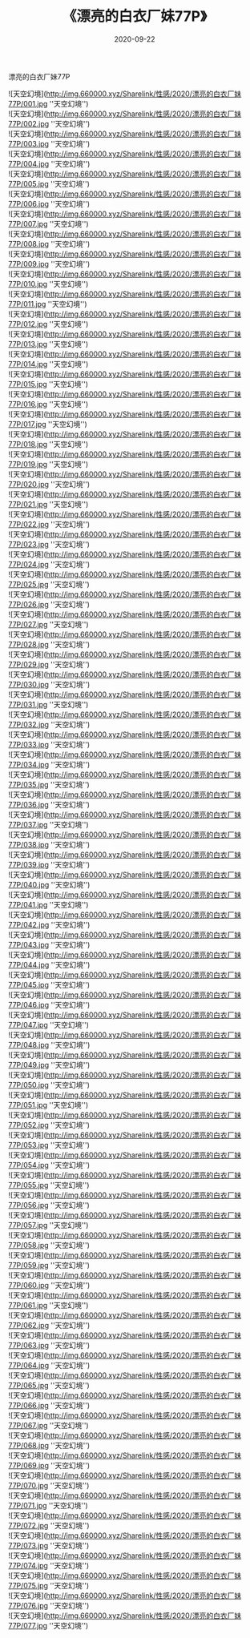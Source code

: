 ﻿---
layout: post
title:  《漂亮的白衣厂妹77P》
date:   2020-09-22
img: http://img.660000.xyz/Sharelink/性感/2020/漂亮的白衣厂妹77P/000.jpg
categories: [美女, 性感, 泳衣]
---

漂亮的白衣厂妹77P



![天空幻境](http://img.660000.xyz/Sharelink/性感/2020/漂亮的白衣厂妹77P/001.jpg ''天空幻境'') <br>
![天空幻境](http://img.660000.xyz/Sharelink/性感/2020/漂亮的白衣厂妹77P/002.jpg ''天空幻境'') <br>
![天空幻境](http://img.660000.xyz/Sharelink/性感/2020/漂亮的白衣厂妹77P/003.jpg ''天空幻境'') <br>
![天空幻境](http://img.660000.xyz/Sharelink/性感/2020/漂亮的白衣厂妹77P/004.jpg ''天空幻境'') <br>
![天空幻境](http://img.660000.xyz/Sharelink/性感/2020/漂亮的白衣厂妹77P/005.jpg ''天空幻境'') <br>
![天空幻境](http://img.660000.xyz/Sharelink/性感/2020/漂亮的白衣厂妹77P/006.jpg ''天空幻境'') <br>
![天空幻境](http://img.660000.xyz/Sharelink/性感/2020/漂亮的白衣厂妹77P/007.jpg ''天空幻境'') <br>
![天空幻境](http://img.660000.xyz/Sharelink/性感/2020/漂亮的白衣厂妹77P/008.jpg ''天空幻境'') <br>
![天空幻境](http://img.660000.xyz/Sharelink/性感/2020/漂亮的白衣厂妹77P/009.jpg ''天空幻境'') <br>
![天空幻境](http://img.660000.xyz/Sharelink/性感/2020/漂亮的白衣厂妹77P/010.jpg ''天空幻境'') <br>
![天空幻境](http://img.660000.xyz/Sharelink/性感/2020/漂亮的白衣厂妹77P/011.jpg ''天空幻境'') <br>
![天空幻境](http://img.660000.xyz/Sharelink/性感/2020/漂亮的白衣厂妹77P/012.jpg ''天空幻境'') <br>
![天空幻境](http://img.660000.xyz/Sharelink/性感/2020/漂亮的白衣厂妹77P/013.jpg ''天空幻境'') <br>
![天空幻境](http://img.660000.xyz/Sharelink/性感/2020/漂亮的白衣厂妹77P/014.jpg ''天空幻境'') <br>
![天空幻境](http://img.660000.xyz/Sharelink/性感/2020/漂亮的白衣厂妹77P/015.jpg ''天空幻境'') <br>
![天空幻境](http://img.660000.xyz/Sharelink/性感/2020/漂亮的白衣厂妹77P/016.jpg ''天空幻境'') <br>
![天空幻境](http://img.660000.xyz/Sharelink/性感/2020/漂亮的白衣厂妹77P/017.jpg ''天空幻境'') <br>
![天空幻境](http://img.660000.xyz/Sharelink/性感/2020/漂亮的白衣厂妹77P/018.jpg ''天空幻境'') <br>
![天空幻境](http://img.660000.xyz/Sharelink/性感/2020/漂亮的白衣厂妹77P/019.jpg ''天空幻境'') <br>
![天空幻境](http://img.660000.xyz/Sharelink/性感/2020/漂亮的白衣厂妹77P/020.jpg ''天空幻境'') <br>
![天空幻境](http://img.660000.xyz/Sharelink/性感/2020/漂亮的白衣厂妹77P/021.jpg ''天空幻境'') <br>
![天空幻境](http://img.660000.xyz/Sharelink/性感/2020/漂亮的白衣厂妹77P/022.jpg ''天空幻境'') <br>
![天空幻境](http://img.660000.xyz/Sharelink/性感/2020/漂亮的白衣厂妹77P/023.jpg ''天空幻境'') <br>
![天空幻境](http://img.660000.xyz/Sharelink/性感/2020/漂亮的白衣厂妹77P/024.jpg ''天空幻境'') <br>
![天空幻境](http://img.660000.xyz/Sharelink/性感/2020/漂亮的白衣厂妹77P/025.jpg ''天空幻境'') <br>
![天空幻境](http://img.660000.xyz/Sharelink/性感/2020/漂亮的白衣厂妹77P/026.jpg ''天空幻境'') <br>
![天空幻境](http://img.660000.xyz/Sharelink/性感/2020/漂亮的白衣厂妹77P/027.jpg ''天空幻境'') <br>
![天空幻境](http://img.660000.xyz/Sharelink/性感/2020/漂亮的白衣厂妹77P/028.jpg ''天空幻境'') <br>
![天空幻境](http://img.660000.xyz/Sharelink/性感/2020/漂亮的白衣厂妹77P/029.jpg ''天空幻境'') <br>
![天空幻境](http://img.660000.xyz/Sharelink/性感/2020/漂亮的白衣厂妹77P/030.jpg ''天空幻境'') <br>
![天空幻境](http://img.660000.xyz/Sharelink/性感/2020/漂亮的白衣厂妹77P/031.jpg ''天空幻境'') <br>
![天空幻境](http://img.660000.xyz/Sharelink/性感/2020/漂亮的白衣厂妹77P/032.jpg ''天空幻境'') <br>
![天空幻境](http://img.660000.xyz/Sharelink/性感/2020/漂亮的白衣厂妹77P/033.jpg ''天空幻境'') <br>
![天空幻境](http://img.660000.xyz/Sharelink/性感/2020/漂亮的白衣厂妹77P/034.jpg ''天空幻境'') <br>
![天空幻境](http://img.660000.xyz/Sharelink/性感/2020/漂亮的白衣厂妹77P/035.jpg ''天空幻境'') <br>
![天空幻境](http://img.660000.xyz/Sharelink/性感/2020/漂亮的白衣厂妹77P/036.jpg ''天空幻境'') <br>
![天空幻境](http://img.660000.xyz/Sharelink/性感/2020/漂亮的白衣厂妹77P/037.jpg ''天空幻境'') <br>
![天空幻境](http://img.660000.xyz/Sharelink/性感/2020/漂亮的白衣厂妹77P/038.jpg ''天空幻境'') <br>
![天空幻境](http://img.660000.xyz/Sharelink/性感/2020/漂亮的白衣厂妹77P/039.jpg ''天空幻境'') <br>
![天空幻境](http://img.660000.xyz/Sharelink/性感/2020/漂亮的白衣厂妹77P/040.jpg ''天空幻境'') <br>
![天空幻境](http://img.660000.xyz/Sharelink/性感/2020/漂亮的白衣厂妹77P/041.jpg ''天空幻境'') <br>
![天空幻境](http://img.660000.xyz/Sharelink/性感/2020/漂亮的白衣厂妹77P/042.jpg ''天空幻境'') <br>
![天空幻境](http://img.660000.xyz/Sharelink/性感/2020/漂亮的白衣厂妹77P/043.jpg ''天空幻境'') <br>
![天空幻境](http://img.660000.xyz/Sharelink/性感/2020/漂亮的白衣厂妹77P/044.jpg ''天空幻境'') <br>
![天空幻境](http://img.660000.xyz/Sharelink/性感/2020/漂亮的白衣厂妹77P/045.jpg ''天空幻境'') <br>
![天空幻境](http://img.660000.xyz/Sharelink/性感/2020/漂亮的白衣厂妹77P/046.jpg ''天空幻境'') <br>
![天空幻境](http://img.660000.xyz/Sharelink/性感/2020/漂亮的白衣厂妹77P/047.jpg ''天空幻境'') <br>
![天空幻境](http://img.660000.xyz/Sharelink/性感/2020/漂亮的白衣厂妹77P/048.jpg ''天空幻境'') <br>
![天空幻境](http://img.660000.xyz/Sharelink/性感/2020/漂亮的白衣厂妹77P/049.jpg ''天空幻境'') <br>
![天空幻境](http://img.660000.xyz/Sharelink/性感/2020/漂亮的白衣厂妹77P/050.jpg ''天空幻境'') <br>
![天空幻境](http://img.660000.xyz/Sharelink/性感/2020/漂亮的白衣厂妹77P/051.jpg ''天空幻境'') <br>
![天空幻境](http://img.660000.xyz/Sharelink/性感/2020/漂亮的白衣厂妹77P/052.jpg ''天空幻境'') <br>
![天空幻境](http://img.660000.xyz/Sharelink/性感/2020/漂亮的白衣厂妹77P/053.jpg ''天空幻境'') <br>
![天空幻境](http://img.660000.xyz/Sharelink/性感/2020/漂亮的白衣厂妹77P/054.jpg ''天空幻境'') <br>
![天空幻境](http://img.660000.xyz/Sharelink/性感/2020/漂亮的白衣厂妹77P/055.jpg ''天空幻境'') <br>
![天空幻境](http://img.660000.xyz/Sharelink/性感/2020/漂亮的白衣厂妹77P/056.jpg ''天空幻境'') <br>
![天空幻境](http://img.660000.xyz/Sharelink/性感/2020/漂亮的白衣厂妹77P/057.jpg ''天空幻境'') <br>
![天空幻境](http://img.660000.xyz/Sharelink/性感/2020/漂亮的白衣厂妹77P/058.jpg ''天空幻境'') <br>
![天空幻境](http://img.660000.xyz/Sharelink/性感/2020/漂亮的白衣厂妹77P/059.jpg ''天空幻境'') <br>
![天空幻境](http://img.660000.xyz/Sharelink/性感/2020/漂亮的白衣厂妹77P/060.jpg ''天空幻境'') <br>
![天空幻境](http://img.660000.xyz/Sharelink/性感/2020/漂亮的白衣厂妹77P/061.jpg ''天空幻境'') <br>
![天空幻境](http://img.660000.xyz/Sharelink/性感/2020/漂亮的白衣厂妹77P/062.jpg ''天空幻境'') <br>
![天空幻境](http://img.660000.xyz/Sharelink/性感/2020/漂亮的白衣厂妹77P/063.jpg ''天空幻境'') <br>
![天空幻境](http://img.660000.xyz/Sharelink/性感/2020/漂亮的白衣厂妹77P/064.jpg ''天空幻境'') <br>
![天空幻境](http://img.660000.xyz/Sharelink/性感/2020/漂亮的白衣厂妹77P/065.jpg ''天空幻境'') <br>
![天空幻境](http://img.660000.xyz/Sharelink/性感/2020/漂亮的白衣厂妹77P/066.jpg ''天空幻境'') <br>
![天空幻境](http://img.660000.xyz/Sharelink/性感/2020/漂亮的白衣厂妹77P/067.jpg ''天空幻境'') <br>
![天空幻境](http://img.660000.xyz/Sharelink/性感/2020/漂亮的白衣厂妹77P/068.jpg ''天空幻境'') <br>
![天空幻境](http://img.660000.xyz/Sharelink/性感/2020/漂亮的白衣厂妹77P/069.jpg ''天空幻境'') <br>
![天空幻境](http://img.660000.xyz/Sharelink/性感/2020/漂亮的白衣厂妹77P/070.jpg ''天空幻境'') <br>
![天空幻境](http://img.660000.xyz/Sharelink/性感/2020/漂亮的白衣厂妹77P/071.jpg ''天空幻境'') <br>
![天空幻境](http://img.660000.xyz/Sharelink/性感/2020/漂亮的白衣厂妹77P/072.jpg ''天空幻境'') <br>
![天空幻境](http://img.660000.xyz/Sharelink/性感/2020/漂亮的白衣厂妹77P/073.jpg ''天空幻境'') <br>
![天空幻境](http://img.660000.xyz/Sharelink/性感/2020/漂亮的白衣厂妹77P/074.jpg ''天空幻境'') <br>
![天空幻境](http://img.660000.xyz/Sharelink/性感/2020/漂亮的白衣厂妹77P/075.jpg ''天空幻境'') <br>
![天空幻境](http://img.660000.xyz/Sharelink/性感/2020/漂亮的白衣厂妹77P/076.jpg ''天空幻境'') <br>
![天空幻境](http://img.660000.xyz/Sharelink/性感/2020/漂亮的白衣厂妹77P/077.jpg ''天空幻境'') <br>